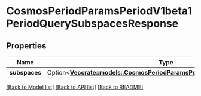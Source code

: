 # CosmosPeriodParamsPeriodV1beta1PeriodQuerySubspacesResponse

## Properties

Name | Type | Description | Notes
------------ | ------------- | ------------- | -------------
**subspaces** | Option<[**Vec<crate::models::CosmosPeriodParamsPeriodV1beta1PeriodSubspace>**](cosmos.params.v1beta1.Subspace.md)> |  | [optional]

[[Back to Model list]](../README.md#documentation-for-models) [[Back to API list]](../README.md#documentation-for-api-endpoints) [[Back to README]](../README.md)


